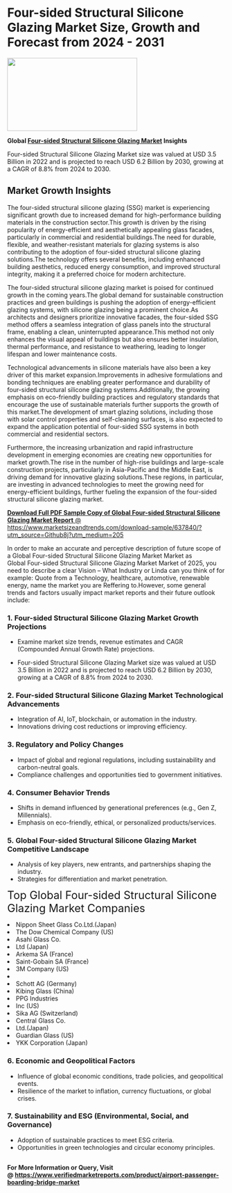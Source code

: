 <H1>Four-sided Structural Silicone Glazing Market Size, Growth and Forecast from 2024 - 2031</H1><img class="aligncenter size-medium wp-image-584254" src="https://thirdeyenews.in/wp-content/uploads/2024/09/Global-Market-Research-300x168.jpeg" alt="" width="300" height="168" /><p><strong>Global&nbsp;<a href="https://www.marketsizeandtrends.com/download-sample/637840/?utm_source=Github8j?utm_medium=205">Four-sided Structural Silicone Glazing Market</a> Insights</strong></p><p>Four-sided Structural Silicone Glazing Market size was valued at USD 3.5 Billion in 2022 and is projected to reach USD 6.2 Billion by 2030, growing at a CAGR of 8.8% from 2024 to 2030.</p><p><h2>Market Growth Insights</h2> <p>The four-sided structural silicone glazing (SSG) market is experiencing significant growth due to increased demand for high-performance building materials in the construction sector.This growth is driven by the rising popularity of energy-efficient and aesthetically appealing glass facades, particularly in commercial and residential buildings.The need for durable, flexible, and weather-resistant materials for glazing systems is also contributing to the adoption of four-sided structural silicone glazing solutions.The technology offers several benefits, including enhanced building aesthetics, reduced energy consumption, and improved structural integrity, making it a preferred choice for modern architecture.</p> <p><a href="#"></a></p> <p>The four-sided structural silicone glazing market is poised for continued growth in the coming years.The global demand for sustainable construction practices and green buildings is pushing the adoption of energy-efficient glazing systems, with silicone glazing being a prominent choice.As architects and designers prioritize innovative facades, the four-sided SSG method offers a seamless integration of glass panels into the structural frame, enabling a clean, uninterrupted appearance.This method not only enhances the visual appeal of buildings but also ensures better insulation, thermal performance, and resistance to weathering, leading to longer lifespan and lower maintenance costs.</p> <p>Technological advancements in silicone materials have also been a key driver of this market expansion.Improvements in adhesive formulations and bonding techniques are enabling greater performance and durability of four-sided structural silicone glazing systems.Additionally, the growing emphasis on eco-friendly building practices and regulatory standards that encourage the use of sustainable materials further supports the growth of this market.The development of smart glazing solutions, including those with solar control properties and self-cleaning surfaces, is also expected to expand the application potential of four-sided SSG systems in both commercial and residential sectors.</p> <p>Furthermore, the increasing urbanization and rapid infrastructure development in emerging economies are creating new opportunities for market growth.The rise in the number of high-rise buildings and large-scale construction projects, particularly in Asia-Pacific and the Middle East, is driving demand for innovative glazing solutions.These regions, in particular, are investing in advanced technologies to meet the growing need for energy-efficient buildings, further fueling the expansion of the four-sided structural silicone glazing market.</p> <p><a href="#"></p><p><span class=""><strong>Download Full PDF Sample Copy of Global Four-sided Structural Silicone Glazing Market Report</strong> @ <a href="https://www.marketsizeandtrends.com/download-sample/637840/?utm_source=Github8j?utm_medium=205" target="_blank">https://www.marketsizeandtrends.com/download-sample/637840/?utm_source=Github8j?utm_medium=205</a></span></p><p>In order to make an accurate and perceptive description of future scope of a Global&nbsp;Four-sided Structural Silicone Glazing Market Market as Global&nbsp;Four-sided Structural Silicone Glazing Market Market of 2025, you need to describe a clear Vision &ndash; What Industry or Linda can you think of for example: Quote from a Technology, healthcare, automotive, renewable energy, name the market you are Reffering to.However, some general trends and factors usually impact market reports and their future outlook include:</p><h3>1.&nbsp;<strong>Four-sided Structural Silicone Glazing Market Growth Projections</strong></h3><ul><li>Examine market size trends, revenue estimates and CAGR (Compounded Annual Growth Rate) projections.</li><li><p>Four-sided Structural Silicone Glazing Market size was valued at USD 3.5 Billion in 2022 and is projected to reach USD 6.2 Billion by 2030, growing at a CAGR of 8.8% from 2024 to 2030.</p></li></ul><h3>2.&nbsp;<strong>Four-sided Structural Silicone Glazing Market Technological Advancements</strong></h3><ul><li>Integration of AI, IoT, blockchain, or automation in the industry.</li><li>Innovations driving cost reductions or improving efficiency.</li></ul><h3>3.&nbsp;<strong>Regulatory and Policy Changes</strong></h3><ul><li>Impact of global and regional regulations, including sustainability and carbon-neutral goals.</li><li>Compliance challenges and opportunities tied to government initiatives.</li></ul><h3>4.&nbsp;<strong>Consumer Behavior Trends</strong></h3><ul><li>Shifts in demand influenced by generational preferences (e.g., Gen Z, Millennials).</li><li>Emphasis on eco-friendly, ethical, or personalized products/services.</li></ul><h3>5.&nbsp;<strong>Global Four-sided Structural Silicone Glazing Market Competitive Landscape</strong></h3><ul><li>Analysis of key players, new entrants, and partnerships shaping the industry.</li><li>Strategies for differentiation and market penetration.</li></ul><p data-pm-slice="1 1 []"><span style="color: inherit; font-family: inherit; font-size: 25px;">Top Global Four-sided Structural Silicone Glazing Market Companies</span></p><div class="" data-test-id=""><p><li>Nippon Sheet Glass Co.Ltd.(Japan)</li><li> The Dow Chemical Company (US)</li><li> Asahi Glass Co.</li><li> Ltd (Japan)</li><li> Arkema SA (France)</li><li> Saint-Gobain SA (France)</li><li> 3M Company (US)</li><li></li><li> Schott AG (Germany)</li><li> Kibing Glass (China)</li><li> PPG Industries</li><li> Inc (US)</li><li> Sika AG (Switzerland)</li><li> Central Glass Co.</li><li> Ltd.(Japan)</li><li> Guardian Glass (US)</li><li> YKK Corporation (Japan)</li></p></div><h3>6.&nbsp;<strong>Economic and Geopolitical Factors</strong></h3><ul><li>Influence of global economic conditions, trade policies, and geopolitical events.</li><li>Resilience of the market to inflation, currency fluctuations, or global crises.</li></ul><h3>7.&nbsp;<strong>Sustainability and ESG (Environmental, Social, and Governance)</strong></h3><ul><li>Adoption of sustainable practices to meet ESG criteria.</li><li>Opportunities in green technologies and circular economy principles.</li></ul><h2><strong style="font-size: 14px;">For More Information or Query, Visit @&nbsp;</strong><a style="background-color: #ffffff; font-size: 14px;" href="https://www.marketsizeandtrends.com/report/four-sided-structural-silicone-glazing-market/" target="_blank">https://www.verifiedmarketreports.com/product/airport-passenger-boarding-bridge-market</a></h2>